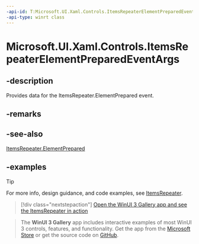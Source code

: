 ```yaml
---
-api-id: T:Microsoft.UI.Xaml.Controls.ItemsRepeaterElementPreparedEventArgs
-api-type: winrt class
---
```


# Microsoft.UI.Xaml.Controls.ItemsRepeaterElementPreparedEventArgs

<!--
public sealed class ItemsRepeaterElementPreparedEventArgs
-->

## -description

Provides data for the ItemsRepeater.ElementPrepared event.

## -remarks

## -see-also

[ItemsRepeater.ElementPrepared](itemsrepeater_elementprepared.md)

## -examples

> [!TIP]
> For more info, design guidance, and code examples, see [ItemsRepeater](/windows/apps/design/controls/items-repeater).

> [!div class="nextstepaction"]
> [Open the WinUI 3 Gallery app and see the ItemsRepeater in action](winui3gallery:/item/ItemsRepeater)

> The **WinUI 3 Gallery** app includes interactive examples of most WinUI 3 controls, features, and functionality. Get the app from the [Microsoft Store](https://www.microsoft.com/store/productId/9P3JFPWWDZRC) or get the source code on [GitHub](https://github.com/microsoft/WinUI-Gallery).
